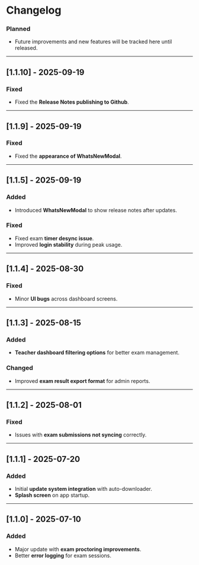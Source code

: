 # Changelog
### Planned
- Future improvements and new features will be tracked here until released.

---

## [1.1.10] - 2025-09-19

### Fixed
- Fixed the **Release Notes publishing to Github**.


---
## [1.1.9] - 2025-09-19

### Fixed
- Fixed the **appearance of WhatsNewModal**.


---
## [1.1.5] - 2025-09-19
### Added
- Introduced **WhatsNewModal** to show release notes after updates.

### Fixed
- Fixed exam **timer desync issue**.
- Improved **login stability** during peak usage.

---

## [1.1.4] - 2025-08-30
### Fixed
- Minor **UI bugs** across dashboard screens.

---

## [1.1.3] - 2025-08-15
### Added
- **Teacher dashboard filtering options** for better exam management.

### Changed
- Improved **exam result export format** for admin reports.

---

## [1.1.2] - 2025-08-01
### Fixed
- Issues with **exam submissions not syncing** correctly.

---

## [1.1.1] - 2025-07-20
### Added
- Initial **update system integration** with auto-downloader.
- **Splash screen** on app startup.

---

## [1.1.0] - 2025-07-10
### Added
- Major update with **exam proctoring improvements**.
- Better **error logging** for exam sessions.
